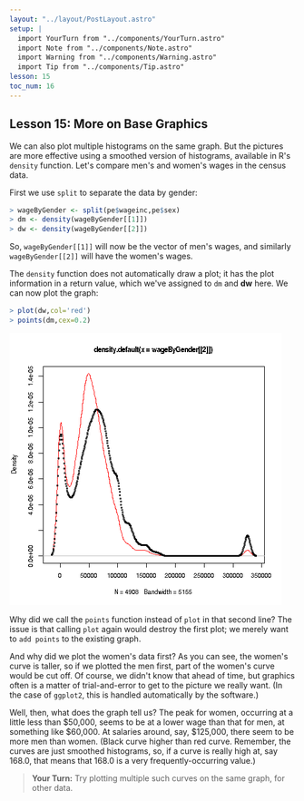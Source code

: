 ```yaml
---
layout: "../layout/PostLayout.astro"
setup: | 
  import YourTurn from "../components/YourTurn.astro"
  import Note from "../components/Note.astro"
  import Warning from "../components/Warning.astro"
  import Tip from "../components/Tip.astro"
lesson: 15
toc_num: 16
---
```

 
## <a name="less9"> </a> Lesson 15:  More on Base Graphics

We can also plot multiple histograms on the same graph.  But the
pictures are more effective using a smoothed version of histograms,
available in R's `density` function.  Let's compare men's and women's
wages in the census data.

First we use `split` to separate the data by gender:

``` r
> wageByGender <- split(pe$wageinc,pe$sex)
> dm <- density(wageByGender[[1]])
> dw <- density(wageByGender[[2]])
```

So, `wageByGender[[1]]` will now be the vector of men's wages,
and similarly `wageByGender[[2]]` will have the women's wages.

The `density` function does not automatically draw a plot; it has the
plot information in a return value, which we've assigned to `dm` and
**dw** here.  We can now plot the graph:

``` r
> plot(dw,col='red')
> points(dm,cex=0.2)
```

![alt text](https://raw.githubusercontent.com/matloff/fasteR/master/inst/images/MWWages.png)

Why did we call the `points` function instead of `plot` in that
second line?  The issue is that calling `plot` again would destroy the
first plot; we merely want to `add points` to the existing graph.

And why did we plot the women's data first?  As you can see, the women's
curve is taller, so if we plotted the men first, part of the women's
curve would be cut off.  Of course, we didn't know that ahead of time,
but graphics often is a matter of trial-and-error to get to the picture
we really want.  (In the case of `ggplot2`, this is handled
automatically by the software.)

Well, then, what does the graph tell us?  The peak for women, occurring
at a little less than $50,000, seems to be at a lower wage than that for
men, at something like $60,000.  At salaries around, say, $125,000,
there seem to be more men than women.  (Black curve higher than red
curve.  Remember, the curves are just smoothed histograms, so, if a
curve is really high at, say 168.0, that means that 168.0 is a very
frequently-occurring value.)

> **Your Turn:**  Try plotting multiple such curves on the same graph, for other
> data.
